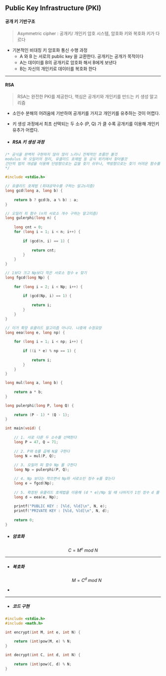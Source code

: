 ## Public Key Infrastructure (PKI)

#### 공개 키 기반구조

  >Asymmetric cipher : 공개키/ 개인키 암호 시스템, 암호화 키와 복호화 키가 다르다

  * 기본적인 비대칭 키 암호화 통신 수행 과정
    * A 와 B 는 서로의 public key 을 교환한다. 공개키는 공개가 목적이다
    * A는 데이터를 B의 공개키로 암호화 해서 B에게 보낸다
    * B는 자신의 개인키로 데이터를 복호화 한다

---

 #### RSA

  >RSA는 완전한 PKI를 제공한다, 핵심은 공개키와 개인키를 만드는 키 생성 알고리즘

  * 소인수 분해의 어려움에 기반하여 공개키를 가지고 개인키를 유추하는 것이 어렵다.

  * 키 생성 과정에서 최초 선택되는 두 소수 (P, Q) 가 클 수록 공개키를 이용해 개인키 유추가 어렵다.

    

  * ##### RSA 키 생성 과정

  ```c
  /* 공식을 완벽히 구현하지 않아 많이 느리니 전체적인 흐름만 볼것
  modulus 와 오일러의 정리, 유클리드 호제법 등 공식 위키에서 찾아볼것
  간단히 법의 개념을 이용해 단방향으로는 값을 찾기 쉬우나, 역방향으로는 찾기 어려운 함수를 만든 것
  */
  
  #include <stdio.h>
  
  // 유클리드 호제법 (최대공약수를 구하는 알고s리즘)
  long gcd(long a, long b) {
     
      return b ? gcd(b, a % b) : a;
  }
  
  // 오일러 피 함수 (n의 서로소 개수 구하는 알고리즘)
  long gulerphi(long n) {
      
      long cnt = 0;
      for (long i = 1; i < n; i++) {
          
          if (gcd(n, i) == 1) {
              
              return cnt;
          }
      }
  }
  
  // 1보다 크고 Np보다 작은 서로소 정수 e 찾기
  long fgcd(long Np) {
  	
      for (long i = 2; i < Np; i++) {
          
          if (gcd(Np, i) == 1) {
              
              return i;
          }
      }
  }
  
  // 이거 확장 유클리드 알고리즘 아니다. 나중에 수정요망
  long eea(long e, long np) {
  	
      for (long i = 1; i < np; i++) {
          
          if ((i * e) % np == 1) {
              
              return i;
          }
      }
  }
  
  long mul(long a, long b) {
      
      return a * b;
  }
  
  long pulerphi(long P, long Q) {
      
      return (P - 1) * (Q - 1);
  }
  
  int main(void) {
      
      // 1. 서로 다른 두 소수를 선택한다
      long P = 47, Q = 71;
      
      // 2. P와 Q를 곱해 N을 구한다
      long N = mul(P, Q);
       
      // 3. 오일러 피 함수 Np 를 구한다
      long Np = pulerphi(P, Q);
  
      // 4. Np 보다는 작으면서 Np와 서로소인 정수 e를 찾는다
      long e = fgcd(Np);
      
      // 5. 확장된 유클리드 호제법을 이용해 (d * e)/Np 일 때 나머지가 1인 정수 d 를 구한다.
      long d = eea(e, Np);
      
      printf("PUBLIC KEY : [%ld, %ld]\n", N, e);
      printf("PRIVATE KEY : [%ld, %ld]\n", N, d);
      
      return 0;
  }
  ```

  	

   *  ##### 암호화

$$
  C = M^e\ mod\ N
$$

---

  * ##### 복호화

    $$
    M = C^d\ mod\ N
    $$

  * 

---

  

  * ##### 코드 구현

  

  ```c
  #include <stdio.h>
  #include <math.h>
  
  int encrypt(int M, int e, int N) {
  	
      return (int)pow(M, e) % N;
  }
  
  int decrypt(int C, int d, int N) {
      
      return (int)pow(C, d) % N;
  }
  ```